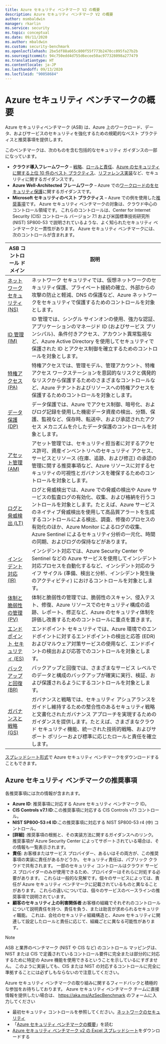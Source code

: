 ```yaml
---
title: Azure セキュリティ ベンチマーク V2 の概要
description: Azure セキュリティ ベンチマーク V2 の概要
author: msmbaldwin
manager: rkarlin
ms.service: security
ms.topic: conceptual
ms.date: 09/11/2020
ms.author: mbaldwin
ms.custom: security-benchmark
ms.openlocfilehash: 2be5df88a665c800f55f773b2470cc095fa27b2b
ms.sourcegitcommit: 94c750edd4d755d6ecee50ac977328098a277479
ms.translationtype: HT
ms.contentlocale: ja-JP
ms.lasthandoff: 09/13/2020
ms.locfileid: "90058684"
---
```

# <a name="overview-of-the-azure-security-benchmark"></a>Azure セキュリティ ベンチマークの概要

Azure セキュリティベンチマーク (ASB) は、Azure 上のワークロード、データ、およびサービスのセキュリティを強化するための規範的なベスト プラクティスと推奨事項を提供します。

このベンチマークは、次のものを含む包括的なセキュリティ ガイダンスの一部になっています。

- **クラウド導入フレームワーク** – [戦略](/azure/cloud-adoption-framework/strategy/define-security-strategy)、[ロールと責任](/azure/cloud-adoption-framework/organize/cloud-security)、[Azure のセキュリティに関する上位 10 件のベスト プラクティス](/azure/cloud-adoption-framework/get-started/security#step-1-establish-essential-security-practices)、[リファレンス実装](/azure/cloud-adoption-framework/ready/enterprise-scale/)など、セキュリティに関するガイダンスです。
- **Azure Well-Architected フレームワーク** – Azure での[ワークロードのをセキュリティ保護](https://docs.microsoft.com/assessments/?mode=pre-assessment&session=local)に関するガイダンスです。
- **Microsoft セキュリティのベスト プラクティス** – Azure での例を使用した[推奨事項](/security/compass/microsoft-security-compass-introduction)です。
 Azure セキュリティ ベンチマークの対象は、クラウド中心のコントロール領域です。 これらのコントロールは、Center for Internet Security (CIS) コントロール バージョン 7.1 および米国標準技術研究所 (NIST) SP800-53 で説明されているような、よく知られたセキュリティ ベンチマークと一貫性があります。
Azure セキュリティ ベンチマークには、次のコントロールが含まれます。

| ASB コントロール ドメイン | 説明 
|--|--|
| [ネットワーク セキュリティ (NS)](security-controls-v2-network-security.md) | ネットワーク セキュリティでは、仮想ネットワークのセキュリティ保護、プライベート接続の確立、外部からの攻撃の防止と軽減、DNS の保護など、Azure ネットワークをセキュリティで保護するためのコントロールを対象とします。 |
| [ID 管理 (IM)](security-controls-v2-identity-management.md) | ID 管理では、シングル サインオンの使用、強力な認証、アプリケーションのマネージド ID (およびサービス プリンシパル)、条件付きアクセス、アカウント異常監視など、Azure Active Directory を使用してセキュリティで保護された ID とアクセス制御を確立するためのコントロールを対象とします。 |
| [特権アクセス (PA)](security-controls-v2-privileged-access.md) | 特権アクセスでは、管理モデル、管理アカウント、特権アクセス ワークステーションを意図的なリスクと偶発的なリスクから保護するためのさまざまなコントロールなど、Azure テナントおよびリソースへの特権アクセスを保護するためのコントロールを対象とします。 |
| [データ保護 (DP)](security-controls-v2-data-protection.md) | データ保護では、Azure でアクセス制御、暗号化、およびログ記録を使用した機密データ資産の検出、分類、保護、監視など、保存時、転送中、および承認されたアクセス メカニズムを介したデータ保護のコントロールを対象とします。 |
| [アセット管理 (AM)](security-controls-v2-asset-management.md) | アセット管理では、セキュリティ担当者に対するアクセス許可、資産インベントリへのセキュリティ アクセス、サービスとリソース (在庫、追跡、および修正) の承認の管理に関する推奨事項など、Azure リソースに対するセキュリティの可視性とガバナンスを確保するためのコントロールを対象とします。 |
| [ログと脅威検出 (LT)](security-controls-v2-logging-threat-detection.md) | ログと脅威検出では、Azure での脅威の検出や Azure サービスの監査ログの有効化、収集、および格納を行うコントロールを対象とします。たとえば、Azure サービスのネイティブ脅威検出を使用して高品質アラートを生成するコントロールによる検出、調査、修復のプロセスの有効化のほか、Azure Monitor によるログの収集、Azure Sentinel によるセキュリティ分析の一元化、時間の同期、およびログの保持などがあります。 |
| [インシデント対応 (IR)](security-controls-v2-incident-response.md) | インシデント対応では、Azure Security Center や Sentinel などの Azure サービスを使用してインシデント対応プロセスを自動化するなど、インシデント対応のライフ サイクル (準備、検出と分析、インシデント発生後のアクティビティ) におけるコントロールを対象とします。 |
| [体制と脆弱性の管理 (PV)](security-controls-v2-posture-vulnerability-management.md) | 体制と脆弱性の管理では、脆弱性のスキャン、侵入テスト、修復、Azure リソースでのセキュリティ構成の追跡、レポート、修正など、Azure のセキュリティ体制を評価し改善するためのコントロールに重点を置きます。 |
| [エンドポイント セキュリティ (ES)](security-controls-v2-endpoint-security.md) | エンドポイント セキュリティでは、Azure 環境でのエンドポイントに対するエンドポイントの検出と応答 (EDR) およびマルウェア対策サービスの使用など、エンドポイントの検出および応答でのコントロールを対象とします。 |
| [バックアップと回復 (BR)](security-controls-v2-backup-recovery.md) | バックアップと回復では、さまざまなサービス レベルでのデータと構成のバックアップが確実に実行、検証、および保護されるようにするコントロールを対象とします。 |
| [ガバナンスと戦略 (GS)](security-controls-v2-governance-strategy.md) | ガバナンスと戦略では、セキュリティ アシュアランスをガイドし維持するための整合性のあるセキュリティ戦略と文書化されたガバナンス アプローチを実現するためのガイダンスを提供します。たとえば、さまざまなクラウド セキュリティ機能、統一された技術的戦略、およびサポート ポリシーおよび標準に応じたロールと責任を確立します。 |

[スプレッドシート形式](https://github.com/MicrosoftDocs/SecurityBenchmarks/tree/master/Azure%20Security%20Benchmark)で Azure セキュリティ ベンチマークをダウンロードすることもできます。

## <a name="azure-security-benchmark-recommendations"></a>Azure セキュリティ ベンチマークの推奨事項

各推奨事項には次の情報が含まれます。

- **Azure ID**: 推奨事項に対応する Azure セキュリティ ベンチマーク ID。
- **CIS Controls v7.1 ID**:この推奨事項に対応する CIS Controls v7.1 コントロール。
- **NIST SP800-53 r4 ID**:この推奨事項に対応する NIST SP800-53 r4 (中) コントロール。
- **[詳細]** :推奨事項の根拠と、その実装方法に関するガイダンスへのリンク。 推奨事項が Azure Security Center によってサポートされている場合は、その情報も一覧表示されます。
- **責任**: お客様またはサービス プロバイダー、あるいはその両方が、この推奨事項の実装に責任があるかどうか。 セキュリティ責任は、パブリック クラウドで共有されます。 一部のセキュリティ コントロールはクラウド サービス プロバイダーのみが使用できるため、プロバイダーはそれらに対処する必要があります。 これらは一般的な見解です。個々のサービスによっては、責任が Azure セキュリティ ベンチマークに記載されているものと異なることがあります。 これらの違いについては、個々のサービスのベースラインの推奨事項で説明されています。
- **顧客のセキュリティ上の利害関係者**:お客様の組織でそれぞれのコントロールについて説明責任を持つ、責任を負う、または助言が求められるセキュリティ職能。 これは、会社のセキュリティ組織構造と、Azure セキュリティに関連して設定したロールと責任に応じて、組織ごとに異なる可能性があります。

> [!NOTE]
> ASB と業界のベンチマーク (NIST や CIS など) のコントロール マッピングは、NIST または CIS で定義されているコントロール要件に完全または部分的に対応するために特定の Azure 機能を使用できるということを示しているにすぎません。 このように実装しても、CIS または NIST の対応するコントロールに完全に準拠することには必ずしもならないので注意してください。

Azure セキュリティ ベンチマークの取り組みに関するフィードバックと積極的な参加をお待ちしております。 Azure セキュリティ ベンチマーク チームに直接情報を提供したい場合は、 https://aka.ms/AzSecBenchmark のフォームに入力してください


- 最初セキュリティ コントロールを参照してください。[ネットワークのセキュリティ](security-control-network-security.md)
- 「[Azure セキュリティ ベンチマークの概要](introduction.md)」を読む
- [Azure セキュリティ ベンチマーク v2 の Excel スプレッドシート](https://github.com/MicrosoftDocs/SecurityBenchmarks/tree/master/Azure%20Security%20Benchmark)をダウンロードする
